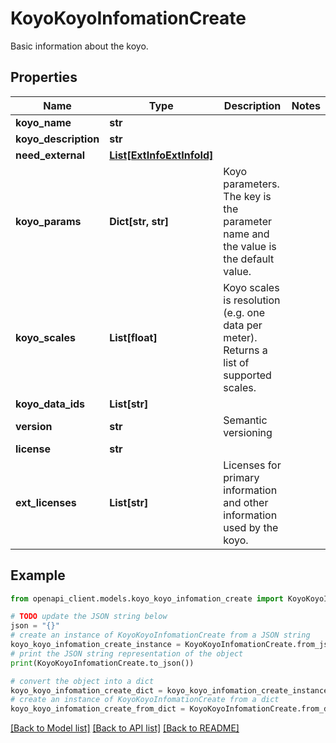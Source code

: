 # KoyoKoyoInfomationCreate

Basic information about the koyo.

## Properties

Name | Type | Description | Notes
------------ | ------------- | ------------- | -------------
**koyo_name** | **str** |  | 
**koyo_description** | **str** |  | 
**need_external** | [**List[ExtInfoExtInfoId]**](ExtInfoExtInfoId.md) |  | 
**koyo_params** | **Dict[str, str]** | Koyo parameters. The key is the parameter name and the value is the default value. | 
**koyo_scales** | **List[float]** | Koyo scales is resolution (e.g. one data per meter). Returns a list of supported scales. | 
**koyo_data_ids** | **List[str]** |  | 
**version** | **str** | Semantic versioning | 
**license** | **str** |  | 
**ext_licenses** | **List[str]** | Licenses for primary information and other information used by the koyo. | 

## Example

```python
from openapi_client.models.koyo_koyo_infomation_create import KoyoKoyoInfomationCreate

# TODO update the JSON string below
json = "{}"
# create an instance of KoyoKoyoInfomationCreate from a JSON string
koyo_koyo_infomation_create_instance = KoyoKoyoInfomationCreate.from_json(json)
# print the JSON string representation of the object
print(KoyoKoyoInfomationCreate.to_json())

# convert the object into a dict
koyo_koyo_infomation_create_dict = koyo_koyo_infomation_create_instance.to_dict()
# create an instance of KoyoKoyoInfomationCreate from a dict
koyo_koyo_infomation_create_from_dict = KoyoKoyoInfomationCreate.from_dict(koyo_koyo_infomation_create_dict)
```
[[Back to Model list]](../README.md#documentation-for-models) [[Back to API list]](../README.md#documentation-for-api-endpoints) [[Back to README]](../README.md)


